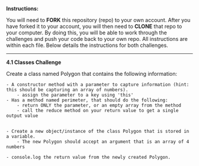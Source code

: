 **Instructions:**

You will need to **FORK** this repository (repo) to your own account.  After you have forked it to your account, you will then need to **CLONE** that repo to your computer.  By doing this, you will be able to work through the challenges and push your code back to your own repo.  All instructions are within each file.  Below details the instructions for both challenges.

*************************************************************************************

**4.1 Classes Challenge**

Create a class named Polygon that contains the following information:

    - A constructor method with a parameter to capture information (hint: this should be capturing an array of numbers).
        - assign the parameter to a key using 'this'
    - Has a method named perimeter, that should do the following:
        - return ONLY the parameter, or an empty array from the method
        - call the reduce method on your return value to get a single output value
    

    - Create a new object/instance of the class Polygon that is stored in a variable.
        - The new Polygon should accept an argument that is an array of 4 numbers
    
    - console.log the return value from the newly created Polygon.